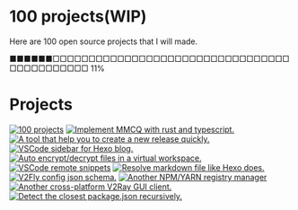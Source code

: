 # 100 projects(WIP)

Here are 100 open source projects that I will made.

■■■■■■□□□□□□□□□□□□□□□□□□□□□□□□□□□□□□□□□□□□□□□□□□□□ 11%

# Projects

[![100 projects](https://github-readme-stats.vercel.app/api/pin/?username=0x-jerry&repo=100)](https://github.com/0x-jerry/100)
[![Implement MMCQ with rust and typescript.](https://github-readme-stats.vercel.app/api/pin/?username=0x-jerry&repo=mmcq.js)](https://github.com/0x-jerry/mmcq.js)
[![A tool that help you to create a new release quickly.](https://github-readme-stats.vercel.app/api/pin/?username=0x-jerry&repo=x-release)](https://github.com/0x-jerry/x-release)
[![VSCode sidebar for Hexo blog.](https://github-readme-stats.vercel.app/api/pin/?username=0x-jerry&repo=vscode-hexo-utils)](https://github.com/0x-jerry/vscode-hexo-utils)
[![Auto encrypt/decrypt files in a virtual workspace.](https://github-readme-stats.vercel.app/api/pin/?username=0x-jerry&repo=vscode-private-notes)](https://github.com/0x-jerry/vscode-private-notes)
[![VSCode remote snippets](https://github-readme-stats.vercel.app/api/pin/?username=0x-jerry&repo=vscode-remote-snippets)](https://github.com/0x-jerry/vscode-remote-snippets)
[![Resolve markdown file like Hexo does.](https://github-readme-stats.vercel.app/api/pin/?username=0x-jerry&repo=vite-plugin-blog)](https://github.com/0x-jerry/vite-plugin-blog)
[![V2Fly config json schema.](https://github-readme-stats.vercel.app/api/pin/?username=0x-jerry&repo=v2fly-schema)](https://github.com/0x-jerry/v2fly-schema)
[![Another NPM/YARN registry manager](https://github-readme-stats.vercel.app/api/pin/?username=0x-jerry&repo=onrm)](https://github.com/0x-jerry/onrm)
[![Another cross-platform V2Ray GUI client.](https://github-readme-stats.vercel.app/api/pin/?username=0x-jerry&repo=e2fly)](https://github.com/0x-jerry/e2fly)
[![Detect the closest `package.json` recursively.](https://github-readme-stats.vercel.app/api/pin/?username=0x-jerry&repo=load-pkg)](https://github.com/0x-jerry/load-pkg)
